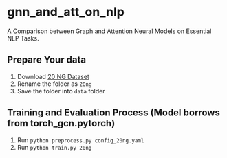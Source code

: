 # gnn_and_att_on_nlp
A Comparison between Graph and Attention Neural Models on Essential NLP Tasks.

## Prepare Your data
1. Download [20 NG Dataset](http://qwone.com/~jason/20Newsgroups/20news-bydate.tar.gz)
2. Rename the folder as `20ng`
3. Save the folder into `data` folder

## Training and Evaluation Process (Model borrows from torch_gcn.pytorch)

1. Run `python preprocess.py config_20ng.yaml`
2. Run `python train.py 20ng`
